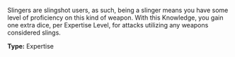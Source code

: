 Slingers are slingshot users, as such, being a slinger means you have some level of proficiency on this kind of weapon. With this Knowledge, you gain one extra dice, per Expertise Level, for attacks utilizing any weapons considered slings.

__Type:__ Expertise